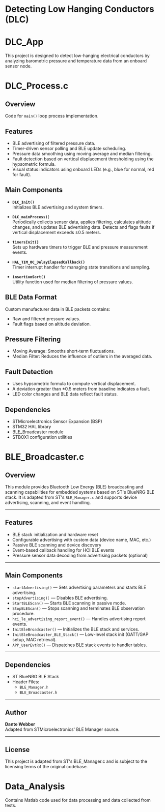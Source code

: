 # Detecting Low Hanging Conductors (DLC)

# DLC_App
This project is designed to detect low-hanging electrical conductors by analyzing barometric pressure and temperature data from an onboard sensor node.

# DLC_Process.c

## Overview
Code for `main()` loop process implementation.
## Features

- BLE advertising of filtered pressure data.
- Timer-driven sensor polling and BLE update scheduling.
- Pressure data smoothing using moving average and median filtering.
- Fault detection based on vertical displacement thresholding using the hypsometric formula.
- Visual status indicators using onboard LEDs (e.g., blue for normal, red for fault).

## Main Components

- **`DLC_Init()`**  
  Initializes BLE advertising and system timers.

- **`DLC_mainProcess()`**  
  Periodically collects sensor data, applies filtering, calculates altitude changes, and updates BLE advertising data. Detects and flags faults if vertical displacement exceeds ±0.5 meters.

- **`timersInit()`**  
  Sets up hardware timers to trigger BLE and pressure measurement events.

- **`HAL_TIM_OC_DelayElapsedCallback()`**  
  Timer interrupt handler for managing state transitions and sampling.

- **`insertionSort()`**  
  Utility function used for median filtering of pressure values.

## BLE Data Format

Custom manufacturer data in BLE packets contains:

- Raw and filtered pressure values.
- Fault flags based on altitude deviation.

## Pressure Filtering

- Moving Average: Smooths short-term fluctuations.
- Median Filter: Reduces the influence of outliers in the averaged data.

## Fault Detection

- Uses hypsometric formula to compute vertical displacement.
- A deviation greater than ±0.5 meters from baseline indicates a fault.
- LED color changes and BLE data reflect fault status.

## Dependencies

- STMicroelectronics Sensor Expansion (BSP)
- STM32 HAL library
- BLE_Broadcaster module
- STBOX1 configuration utilities

# BLE_Broadcaster.c

## Overview

This module provides Bluetooth Low Energy (BLE) broadcasting and scanning capabilities for embedded systems based on ST's BlueNRG BLE stack. It is adapted from ST's `BLE_Manager.c` and supports device advertising, scanning, and event handling.

---

## Features

- BLE stack initialization and hardware reset
- Configurable advertising with custom data (device name, MAC, etc.)
- Passive BLE scanning and device discovery
- Event-based callback handling for HCI BLE events
- Pressure sensor data decoding from advertising packets (optional)

---

## Main Components

- `startAdvertising()` — Sets advertising parameters and starts BLE advertising.
- `stopAdvertising()` — Disables BLE advertising.
- `StartBLEScan()` — Starts BLE scanning in passive mode.
- `StopBLEScan()` — Stops scanning and terminates BLE observation procedure.
- `hci_le_advertising_report_event()` — Handles advertising report events.
- `InitBleBroadcaster()` — Initializes the BLE stack and services.
- `InitBleBroadcaster_BLE_Stack()` — Low-level stack init (GATT/GAP setup, MAC retrieval).
- `APP_UserEvtRx()` — Dispatches BLE stack events to handler tables.

---

## Dependencies

- ST BlueNRG BLE Stack
- Header Files:
  - `BLE_Manager.h`
  - `BLE_Broadcaster.h`

---


## Author

**Dante Webber**  
Adapted from STMicroelectronics' BLE Manager source.

---

## License

This project is adapted from ST's BLE_Manager.c and is subject to the licensing terms of the original codebase.

# Data_Analysis
Contains Matlab code used for data processing and data collected from tests.

